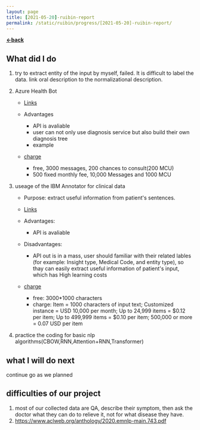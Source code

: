 ```yaml
---
layout: page
title: [2021-05-20]-ruibin-report
permalink: /static/ruibin/progress/[2021-05-20]-ruibin-report/
---
```


[**<-back**](/static/ruibin/progress)  

## What did I do

1. try to extract entity of the input by myself, failed. It is difficult to label the data.  link oral description to the normalizational description. 


2. Azure Health Bot 

    * [Links](https://westeurope.healthbot.microsoft.com/account/test-demo-bemqbrf/scenario-editor/d9c25a7a-28a0-43c2-a955-1c93a8a59752)

    * Advantages
        * API is avaliable
        * user can not only use diagnosis service but also build their own diagnosis tree
        * example   

    * [charge](https://docs.microsoft.com/en-us/azure/health-bot/resources/pricing-details)
        * free, 3000 messages, 200 chances to consult(200 MCU)
        * 500 fixed monthly fee, 10,000 Messages and 1000 MCU

2. useage of the IBM Annotator for clinical data

    * Purpose: extract useful information from patient's sentences. 
    * [Links](https://acd-try-it-out.mybluemix.net/preview)

    * Advantages:
        * API is avaliable

    * Disadvantages:
        * API out is in a mass, user should familiar with their related lables (for example: Insight type, Medical Code, and entity type), so thay can easily extract useful information of patient's input, which has High learning costs
    
    * [charge](https://cloud.ibm.com/catalog/services/annotator-for-clinical-data)
        * free: 3000*1000 characters
        * charge: Item = 1000 characters of input text;
          Customized instance = USD 10,000 per month;
            Up to 24,999 items = $0.12 per item;
            Up to 499,999 items = $0.10 per item;
            500,000 or more = 0.07 USD per item


3. practice the coding for basic nlp algorithms(CBOW,RNN,Attention+RNN,Transformer)


## what I will do next

continue go as we planned


## difficulties of our project

1. most of our collected data are QA, describe their symptom, then ask the doctor what they can do to relieve it, not for what disease they have.
2. https://www.aclweb.org/anthology/2020.emnlp-main.743.pdf









